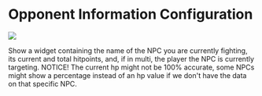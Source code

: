 # Opponent Information Configuration

![](https://i.imgur.com/PaZvleP.png)

Show a widget containing the name of the NPC you are currently fighting, its current and total hitpoints, and, if in multi, the player the NPC is currently targeting. NOTICE! The current hp might not be 100% accurate, some NPCs might show a percentage instead of an hp value if we don't have the data on that specific NPC.